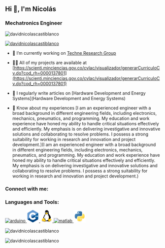<h2 align="left">Hi 👋, I'm Nicolás</h2>
<h3 align="leftr">Mechatronics Engineer</h3>

<p align="left"> <img src="https://komarev.com/ghpvc/?username=davidnicolascastiblanco&label=Profile%20views&color=0e75b6&style=flat" alt="davidnicolascastiblanco" /> </p>

<p align="left"> <a href="https://github.com/ryo-ma/github-profile-trophy"><img src="https://github-profile-trophy.vercel.app/?username=davidnicolascastiblanco" alt="davidnicolascastiblanco" /></a> </p>

- 🔭 I’m currently working on [Techne Research Group](https://scienti.minciencias.gov.co/gruplac/jsp/visualiza/visualizagr.jsp?nro=00000000019173)

- 👨‍💻 All of my projects are available at [https://scienti.minciencias.gov.co/cvlac/visualizador/generarCurriculoCv.do?cod_rh=0000137801](https://scienti.minciencias.gov.co/cvlac/visualizador/generarCurriculoCv.do?cod_rh=0000137801)

- 📝 I regularly write articles on [Hardware Development and Energy Systems](Hardware Development and Energy Systems)

- 📄 Know about my experiences [I am an experienced engineer with a broad background in different engineering fields, including electronics, mechanics, pneumatics, and programming. My education and work experience have honed my ability to handle critical situations effectively and efficiently. My emphasis is on delivering investigative and innovative solutions and collaborating to resolve problems. I possess a strong suitability for working in research and innovation and project development.](I am an experienced engineer with a broad background in different engineering fields, including electronics, mechanics, pneumatics, and programming. My education and work experience have honed my ability to handle critical situations effectively and efficiently. My emphasis is on delivering investigative and innovative solutions and collaborating to resolve problems. I possess a strong suitability for working in research and innovation and project development.)

<h3 align="left">Connect with me:</h3>
<p align="left">
</p>

<h3 align="left">Languages and Tools:</h3>
<p align="left"> <a href="https://www.arduino.cc/" target="_blank" rel="noreferrer"> <img src="https://cdn.worldvectorlogo.com/logos/arduino-1.svg" alt="arduino" width="40" height="40"/> </a> <a href="https://www.w3schools.com/cpp/" target="_blank" rel="noreferrer"> <img src="https://raw.githubusercontent.com/devicons/devicon/master/icons/cplusplus/cplusplus-original.svg" alt="cplusplus" width="40" height="40"/> </a> <a href="https://www.linux.org/" target="_blank" rel="noreferrer"> <img src="https://raw.githubusercontent.com/devicons/devicon/master/icons/linux/linux-original.svg" alt="linux" width="40" height="40"/> </a> <a href="https://www.mathworks.com/" target="_blank" rel="noreferrer"> <img src="https://upload.wikimedia.org/wikipedia/commons/2/21/Matlab_Logo.png" alt="matlab" width="40" height="40"/> </a> <a href="https://www.python.org" target="_blank" rel="noreferrer"> <img src="https://raw.githubusercontent.com/devicons/devicon/master/icons/python/python-original.svg" alt="python" width="40" height="40"/> </a> </p>

<p><img align="center" src="https://github-readme-stats.vercel.app/api/top-langs?username=davidnicolascastiblanco&show_icons=true&locale=en&layout=compact" alt="davidnicolascastiblanco" /></p>

<p><img align="center" src="https://github-readme-streak-stats.herokuapp.com/?user=davidnicolascastiblanco&" alt="davidnicolascastiblanco" /></p>

